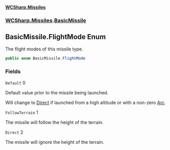 #### [WCSharp\.Missiles](README.md 'README')
### [WCSharp\.Missiles](WCSharp.Missiles.md 'WCSharp\.Missiles').[BasicMissile](WCSharp.Missiles.BasicMissile.md 'WCSharp\.Missiles\.BasicMissile')

## BasicMissile\.FlightMode Enum

The flight modes of this missile type\.

```csharp
public enum BasicMissile.FlightMode
```
### Fields

<a name='WCSharp.Missiles.BasicMissile.FlightMode.Default'></a>

`Default` 0

Default value prior to the missile being launched\.

Will change to [Direct](WCSharp.Missiles.BasicMissile.FlightMode.md#WCSharp.Missiles.BasicMissile.FlightMode.Direct 'WCSharp\.Missiles\.BasicMissile\.FlightMode\.Direct') if launched from a high altitude or with a non-zero [Arc](WCSharp.Missiles.BasicMissile.Arc.md 'WCSharp\.Missiles\.BasicMissile\.Arc').

<a name='WCSharp.Missiles.BasicMissile.FlightMode.FollowTerrain'></a>

`FollowTerrain` 1

The missile will follow the height of the terrain\.

<a name='WCSharp.Missiles.BasicMissile.FlightMode.Direct'></a>

`Direct` 2

The missile will ignore the height of the terrain\.